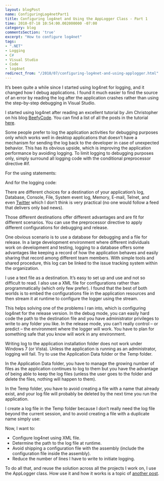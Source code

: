 ```yaml
---
layout: blogPost
name: ConfiguringLog4netPart1
title: Configuring log4net and Using the AppLogger Class - Part 1
time: 2010-07-18 10:54:00.002000000 -07:00
category: blog
commentsSection: 'true'
excerpt: "How to configure log4net"
tags:
- ".NET"
- Logging
- C#
- Visual Studio
- Code
- log4net
redirect_from: "/2010/07/configuring-log4net-and-using-applogger.html"
---
```

It’s been quite a while since I started using log4net for logging, and it changed how I debug applications. I found it much easier to find the source of an error by reading the log after the application crashes rather than using the step-by-step debugging in Visual Studio.

I started using log4net after reading an excellent tutorial by Jim Christopher on his blog [BeefyCode](http://www.beefycode.com/). You can find a list of all the posts in the tutorial [here](http://www.beefycode.com/post/Log4Net-Tutorials-and-Resources.aspx).

Some people prefer to log the application activities for debugging purposes only which works well in desktop applications that doesn’t have a mechanism for sending the log back to the developer in case of unexpected behavior. This has its obvious upside, which is improving the application performance by avoiding logging. To limit logging to debugging purposes only, simply surround all logging code with the conditional preprocessor directive #if.

For the using statements:

<script src="https://gist.github.com/AmrEldib/a47245174b9b0e4e297d.js"></script>

And for the logging code:

<script src="https://gist.github.com/AmrEldib/dabf83db0a6450605e12.js"></script>

There are different choices for a destination of your application’s log, Database, Console, File, System event log, Memory, E-mail, Telnet, and even [Twitter](http://caseywatson.com/2009/07/07/log4net-twitter-awesome/) which I don’t think is very practical (no one would follow a feed that delivers only bad news).

Those different destinations offer different advantages and are fit for different scenarios. You can use the preprocessor directive to apply different configurations for debugging and release.

One obvious scenario is to use a database for debugging and a file for release. In a large development environment where different individuals work on development and testing, logging to a database offers some advantages like keeping a record of how the application behaves and easily sharing that record among different team members. With simple tools and shared procedure, this log can be linked to the issue tracking system within the organization.

I use a text file as a destination. It’s easy to set up and use and not so difficult to read. I also use a XML file for configurations rather than programmatically (which only few prefer). I found that the best of both worlds is to embed the configurations file in the application resources and then stream it at runtime to configure the logger using the stream.

<script src="https://gist.github.com/AmrEldib/32551c94813e78d24298.js"></script>

This helps solving one of the problems I ran into, which is configuring log4net for the release version. In the debug mode, you can easily hard code the path to the destination file and you have administrator privileges to write to any folder you like. In the release mode, you can’t really control – or predict – the environment where the logger will work. You have to plan for something safe that you know will work in any environment.

Writing log to the application installation folder does not work under Windows 7 (or Vista). Unless the application is running as an administrator, logging will fail. Try to use the Application Data folder or the Temp folder.

In the Application Data folder, you have to manage the growing number of files as the application continues to log to them but you have the advantage of being able to keep the log files (unless the user goes to the folder and delete the files, nothing will happen to them).

In the Temp folder, you have to avoid creating a file with a name that already exist, and your log file will probably be deleted by the next time you run the application.

I create a log file in the Temp folder because I don’t really need the log file beyond the current session, and to avoid creating a file with a duplicate name simply use:

<script src="https://gist.github.com/AmrEldib/c742277b8302fff05b67.js"></script>

Now, I want to:

-   Configure log4net using XML file.
-   Determine the path to the log file at runtime.
-   Avoid shipping a configuration file with the assembly (include the configuration file inside the assembly).
-   Reduce the number of lines I have to write to initiate logging.

To do all that, and reuse the solution across all the projects I work on, I use the AppLogger class. How use it and how it works is a topic of [another post](/ConfiguringLog4netPart2/).  